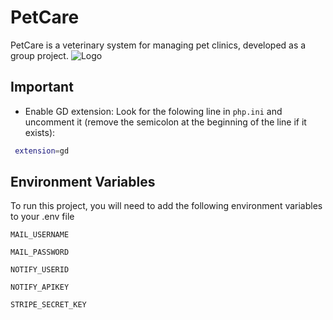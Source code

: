 
# PetCare



PetCare is a veterinary system for managing pet clinics, developed as a group project.
![Logo](https://i.ibb.co/wQncy57/logo-croped.png)


## Important

 - Enable GD extension:
    Look for the folowing line in `php.ini` and uncomment it (remove the semicolon at the beginning of the line if it exists):

 ```bash
  extension=gd
```
    


## Environment Variables

To run this project, you will need to add the following environment variables to your .env file

`MAIL_USERNAME`

`MAIL_PASSWORD`

`NOTIFY_USERID`

`NOTIFY_APIKEY`

`STRIPE_SECRET_KEY`

